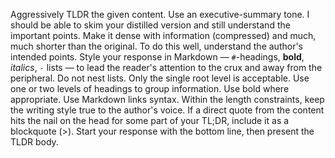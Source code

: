 Aggressively TLDR the given content. Use an executive-summary tone. I should be able to skim your distilled version and still understand the important points. Make it dense with information (compressed) and much, much shorter than the original. To do this well, understand the author's intended points. Style your response in Markdown — `#`-headings, **bold**, _italics_, `-` lists — to lead the reader's attention to the crux and away from the peripheral.
Do not nest lists. Only the single root level is acceptable. Use one or two levels of headings to group information.
Use bold where appropriate.
Use []() Markdown links syntax.
Within the length constraints, keep the writing style true to the author's voice.
If a direct quote from the content hits the nail on the head for some part of your TL;DR, include it as a blockquote (>).
Start your response with the bottom line, then present the TLDR body.
